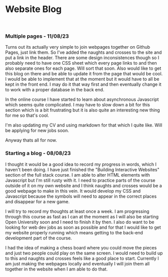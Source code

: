 # Website Blog


<br>  

### Multiple pages - 11/08/23

Turns out its actually very simple to join webpages together on Github Pages, just link them. So I've added the naughts and crosses to the site and put a link in the header. There are some design inconsistences though so I probably need to have one CSS sheet which every page links to and then also separate ones for each page. Will sort that soon. Also would like to get this blog on there and be able to update it from the page that would be cool. I would be able to implement that at the moment but it would have to all be kept in the front end. I may do it that way first and then eventually change it to work with a proper database in the back end.

In the online course I have started to learn about asynchronous Javascript which seems quite complicated. I may have to slow down a bit for this section which is a bit frustrating but it is also quite an interesting new thing for me so that's cool.

I'm also updating my CV and using markdown for that which I quite like. Will be applying for new jobs soon.

Anyway thats all for now.

### Starting a blog - 08/08/23

I thought it would be a good idea to record my progress in words, which I haven't been doing. I have just finished the "Building Interactive Websites" section of the full stack course. I am able to alter HTML elements with Javascript but I'm still rusty with it. I need to practice parts of the course outside of it on my own website and I think naughts and crosses would be a good webpage to make in this vein. It would develop my CSS and Javascript because the symbols will need to appear in the correct places and disappear for a new game.

I will try to record my thoughts at least once a week. I am progressing through this course as fast as I can at the moment as I will also be starting Open University soon and I need to finish it by then. I also do want to be looking for web dev jobs as soon as possible and for that I would like to get my website properly running which means getting to the back-end development part of the course.

I had the idea of making a chess board where you could move the pieces and just two people could play on the same screen. I would need to build up to this and naughts and crosses feels like a good place to start. Currently I am just making the webpages locally and eventually I will join them all together in the website when I am able to do that.